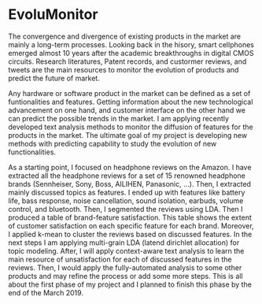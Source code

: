 # EvoluMonitor

The convergence and divergence of existing products in the market are mainly a long-term processes. Looking back in the hisory, smart cellphones emerged almost 10 years after the academic breakthroughs in digital CMOS circuits. Research literatures, Patent records, and custormer reviews, and tweets are the main resources to monitor the evolution of products and predict the future of market. 

Any hardware or software product in the market can be defined as a set of funtionalities and features. Getting information about the new technological advancement on one hand, and customer interface on the other hand we can predict the possible trends in the market. I am applying recently developed text analysis methods to monitor the diffusion of features for the products in the market. The ultimate goal of my project is developing new methods  with predicting capability to study the evolution of new functionalities.

As a starting point, I focused on headphone reviews on the Amazon. I have extracted all the headphone reviews for a set of 15 renowned headphone brands (Sennheiser, Sony, Boss, AILIHEN, Panasonic, ...). Then, I extracted mainly discussed topics as features. I ended up with features like battery life, bass response, noise cancellation, sound isolation, earbuds, volume control, and bluetooth. Then, I segmented the reviews using LDA. Then I produced a table of brand-feature satisfaction. This table shows the extent of customer satisfaction on each specific feature for each brand. Moreover, I applied k-mean to cluster the reviews based on discussed features. In the next steps I am applying multi-grain LDA (latend dirichlet allocation) for topic modeling. After, I will apply context-aware text analysis to learn the main resource of unsatisfaction for each of discussed features in the reviews. Then, I would apply the fully-automated analysis to some other products and may refine the process or add some more steps. This is all about the first phase of my project and I planned to finish this phase by the end of the March 2019.




